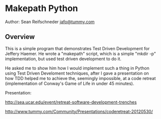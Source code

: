Makepath Python
===============

Author: Sean Reifschneder <jafo@tummy.com>

Overview
--------

This is a simple program that demonstrates Test Driven Development for
Jeffery Haemer.  He wrote a "makepath" script, which is a simple "mkdir -p"
implementation, but used test driven development to do it.

He asked me to show him how I would implement such a thing in Python using
Test Driven Develoment techniques, after I gave a presentation on how TDD
helped me to achieve the, seemingly impossible, at a code retreat
(implementation of Conway's Game of Life in under 45 minutes).

Presentation:

   http://sea.ucar.edu/event/retreat-software-development-trenches

   http://www.tummy.com/Community/Presentations/coderetreat-20120530/
